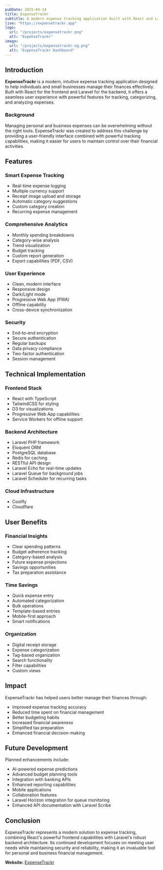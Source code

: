 ```yaml
---
pubDate: 2025-04-14
title: ExpenseTrackr
subtitle: A modern expense tracking application built with React and Laravel
live: "https://expensetrackr.app"
logo:
  url: "/projects/expensetrackr.png"
  alt: "ExpenseTrackr"
image:
  url: "/projects/expensetrackr-og.png"
  alt: "ExpenseTrackr Dashboard"
---
```


## Introduction

**ExpenseTrackr** is a modern, intuitive expense tracking application designed to help individuals and small businesses manage their finances effectively. Built with React for the frontend and Laravel for the backend, it offers a seamless user experience with powerful features for tracking, categorizing, and analyzing expenses.

### Background

Managing personal and business expenses can be overwhelming without the right tools. ExpenseTrackr was created to address this challenge by providing a user-friendly interface combined with powerful tracking capabilities, making it easier for users to maintain control over their financial activities.

## Features

### Smart Expense Tracking

- Real-time expense logging
- Multiple currency support
- Receipt image upload and storage
- Automatic category suggestions
- Custom category creation
- Recurring expense management

### Comprehensive Analytics

- Monthly spending breakdowns
- Category-wise analysis
- Trend visualization
- Budget tracking
- Custom report generation
- Export capabilities (PDF, CSV)

### User Experience

- Clean, modern interface
- Responsive design
- Dark/Light mode
- Progressive Web App (PWA)
- Offline capability
- Cross-device synchronization

### Security

- End-to-end encryption
- Secure authentication
- Regular backups
- Data privacy compliance
- Two-factor authentication
- Session management

## Technical Implementation

### Frontend Stack

- React with TypeScript
- TailwindCSS for styling
- D3 for visualizations
- Progressive Web App capabilities
- Service Workers for offline support

### Backend Architecture

- Laravel PHP framework
- Eloquent ORM
- PostgreSQL database
- Redis for caching
- RESTful API design
- Laravel Echo for real-time updates
- Laravel Queue for background jobs
- Laravel Scheduler for recurring tasks

### Cloud Infrastructure

- Coolify
- Cloudflare

## User Benefits

### Financial Insights

- Clear spending patterns
- Budget adherence tracking
- Category-based analysis
- Future expense projections
- Savings opportunities
- Tax preparation assistance

### Time Savings

- Quick expense entry
- Automated categorization
- Bulk operations
- Template-based entries
- Mobile-first approach
- Smart notifications

### Organization

- Digital receipt storage
- Expense categorization
- Tag-based organization
- Search functionality
- Filter capabilities
- Custom views

## Impact

ExpenseTrackr has helped users better manage their finances through:

- Improved expense tracking accuracy
- Reduced time spent on financial management
- Better budgeting habits
- Increased financial awareness
- Simplified tax preparation
- Enhanced financial decision-making

## Future Development

Planned enhancements include:

- AI-powered expense predictions
- Advanced budget planning tools
- Integration with banking APIs
- Enhanced reporting capabilities
- Mobile applications
- Collaboration features
- Laravel Horizon integration for queue monitoring
- Enhanced API documentation with Laravel Scribe

## Conclusion

ExpenseTrackr represents a modern solution to expense tracking, combining React's powerful frontend capabilities with Laravel's robust backend architecture. Its continued development focuses on meeting user needs while maintaining security and reliability, making it an invaluable tool for personal and business financial management.

**Website:** [ExpenseTrackr](https://expensetrackr.app)
